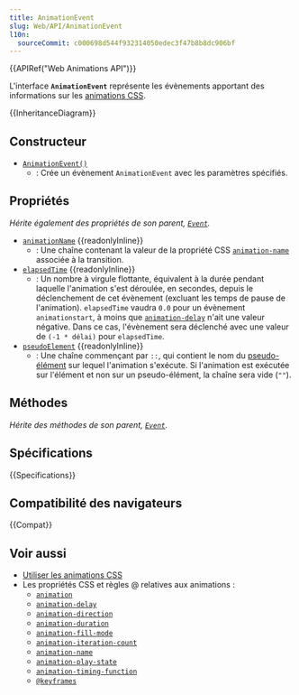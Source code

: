 ```yaml
---
title: AnimationEvent
slug: Web/API/AnimationEvent
l10n:
  sourceCommit: c000698d544f932314050edec3f47b8b8dc906bf
---
```


{{APIRef("Web Animations API")}}

L'interface **`AnimationEvent`** représente les évènements apportant des informations sur les [animations CSS](/fr/docs/Web/CSS/CSS_Animations/Using_CSS_animations).

{{InheritanceDiagram}}

## Constructeur

- [`AnimationEvent()`](/fr/docs/Web/API/AnimationEvent/AnimationEvent)
  - : Crée un évènement `AnimationEvent` avec les paramètres spécifiés.

## Propriétés

_Hérite également des propriétés de son parent, [`Event`](/fr/docs/Web/API/Event)._

- [`animationName`](/fr/docs/Web/API/AnimationEvent/animationName) {{readonlyInline}}
  - : Une chaîne contenant la valeur de la propriété CSS [`animation-name`](/fr/docs/Web/CSS/animation-name) associée à la transition.
- [`elapsedTime`](/fr/docs/Web/API/AnimationEvent/elapsedTime) {{readonlyInline}}
  - : Un nombre à virgule flottante, équivalent à la durée pendant laquelle l'animation s'est déroulée, en secondes, depuis le déclenchement de cet évènement (excluant les temps de pause de l'animation). `elapsedTime` vaudra `0.0` pour un évènement `animationstart`, à moins que [`animation-delay`](/fr/docs/Web/CSS/animation-delay) n'ait une valeur négative. Dans ce cas, l'évènement sera déclenché avec une valeur de `(-1 * délai)` pour `elapsedTime`.
- [`pseudoElement`](/fr/docs/Web/API/AnimationEvent/pseudoElement) {{readonlyInline}}
  - : Une chaîne commençant par `::`, qui contient le nom du [pseudo-élément](/fr/docs/Web/CSS/Pseudo-elements) sur lequel l'animation s'exécute. Si l'animation est exécutée sur l'élément et non sur un pseudo-élément, la chaîne sera vide (`""`).

## Méthodes

_Hérite des méthodes de son parent, [`Event`](/fr/docs/Web/API/Event)._

## Spécifications

{{Specifications}}

## Compatibilité des navigateurs

{{Compat}}

## Voir aussi

- [Utiliser les animations CSS](/fr/docs/Web/CSS/CSS_Animations/Using_CSS_animations)
- Les propriétés CSS et règles @ relatives aux animations&nbsp;:
  - [`animation`](/fr/docs/Web/CSS/animation)
  - [`animation-delay`](/fr/docs/Web/CSS/animation-delay)
  - [`animation-direction`](/fr/docs/Web/CSS/animation-direction)
  - [`animation-duration`](/fr/docs/Web/CSS/animation-duration)
  - [`animation-fill-mode`](/fr/docs/Web/CSS/animation-fill-mode)
  - [`animation-iteration-count`](/fr/docs/Web/CSS/animation-iteration-count)
  - [`animation-name`](/fr/docs/Web/CSS/animation-name)
  - [`animation-play-state`](/fr/docs/Web/CSS/animation-play-state)
  - [`animation-timing-function`](/fr/docs/Web/CSS/animation-timing-function)
  - [`@keyframes`](/fr/docs/Web/CSS/@keyframes)
